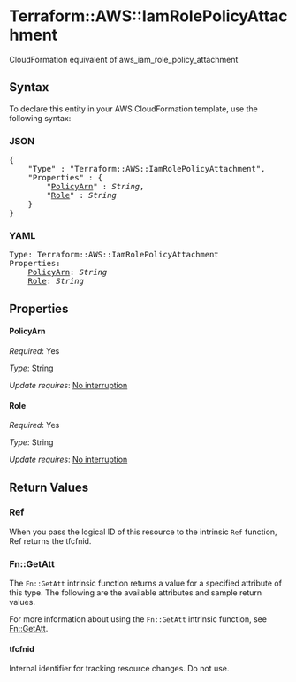 # Terraform::AWS::IamRolePolicyAttachment

CloudFormation equivalent of aws_iam_role_policy_attachment

## Syntax

To declare this entity in your AWS CloudFormation template, use the following syntax:

### JSON

<pre>
{
    "Type" : "Terraform::AWS::IamRolePolicyAttachment",
    "Properties" : {
        "<a href="#policyarn" title="PolicyArn">PolicyArn</a>" : <i>String</i>,
        "<a href="#role" title="Role">Role</a>" : <i>String</i>
    }
}
</pre>

### YAML

<pre>
Type: Terraform::AWS::IamRolePolicyAttachment
Properties:
    <a href="#policyarn" title="PolicyArn">PolicyArn</a>: <i>String</i>
    <a href="#role" title="Role">Role</a>: <i>String</i>
</pre>

## Properties

#### PolicyArn

_Required_: Yes

_Type_: String

_Update requires_: [No interruption](https://docs.aws.amazon.com/AWSCloudFormation/latest/UserGuide/using-cfn-updating-stacks-update-behaviors.html#update-no-interrupt)

#### Role

_Required_: Yes

_Type_: String

_Update requires_: [No interruption](https://docs.aws.amazon.com/AWSCloudFormation/latest/UserGuide/using-cfn-updating-stacks-update-behaviors.html#update-no-interrupt)

## Return Values

### Ref

When you pass the logical ID of this resource to the intrinsic `Ref` function, Ref returns the tfcfnid.

### Fn::GetAtt

The `Fn::GetAtt` intrinsic function returns a value for a specified attribute of this type. The following are the available attributes and sample return values.

For more information about using the `Fn::GetAtt` intrinsic function, see [Fn::GetAtt](https://docs.aws.amazon.com/AWSCloudFormation/latest/UserGuide/intrinsic-function-reference-getatt.html).

#### tfcfnid

Internal identifier for tracking resource changes. Do not use.

